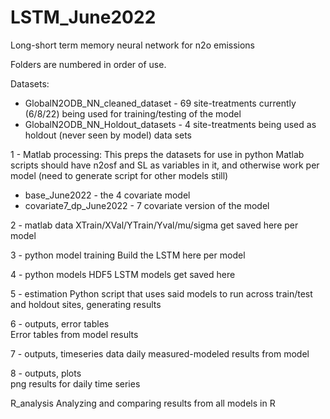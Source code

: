 # LSTM_June2022
Long-short term memory neural network for n2o emissions 

Folders are numbered in order of use. 

Datasets: 
* GlobalN2ODB_NN_cleaned_dataset - 69 site-treatments currently (6/8/22) being used for training/testing of the model 
* GlobalN2ODB_NN_Holdout_datasets - 4 site-treatments being used as holdout (never seen by model) data sets 

1 - Matlab processing: 
This preps the datasets for use in python
Matlab scripts should have n2osf and SL as variables in it, and otherwise work per model (need to generate script for other models still)    
* base_June2022 - the 4 covariate model 
* covariate7_dp_June2022 - 7 covariate version of the model 

2 - matlab data
XTrain/XVal/YTrain/Yval/mu/sigma get saved here per model 

3 - python model training 
Build the LSTM here per model 

4 - python models 
HDF5 LSTM models get saved here 

5 - estimation 
Python script that uses said models to run across train/test and holdout sites, generating results 

6 - outputs, error tables  
Error tables from model results 

7 - outputs, timeseries data
daily measured-modeled results from model  

8 - outputs, plots  
png results for daily time series 

R_analysis 
Analyzing and comparing results from all models in R 


